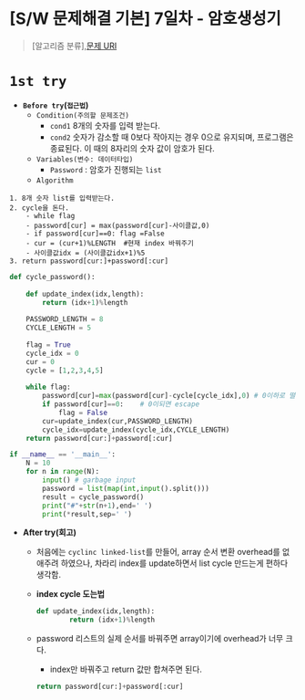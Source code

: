 # [S/W 문제해결 기본] 7일차 - 암호생성기

> [알고리즘 분류],[문제 URI](https://swexpertacademy.com/main/talk/solvingClub/problemView.do?solveclubId=AV6kld8aisgDFASb&contestProbId=AV14uWl6AF0CFAYD&probBoxId=AV6kld8aiskDFASb&type=PROBLEM&problemBoxTitle=%EC%82%BC%EC%84%B1%EC%8B%9C%ED%97%98%EB%8C%80%EB%B9%84+%EA%B8%B0%EB%B3%B8%EB%AC%B8%EC%A0%9C%EB%AA%A8%EC%9D%8C%28%EB%82%9C%EC%9D%B4%EB%8F%84+1~3%29&problemBoxCnt=15)


# `1st try`
- **`Before try`(`접근법`)**
  - `Condition(주의할 문제조건)`
    - `cond1` 8개의 숫자를 입력 받는다.
    - `cond2` 숫자가 감소할 때 0보다 작아지는 경우 0으로 유지되며, 프로그램은 종료된다. 이 때의 8자리의 숫자 값이 암호가 된다.
  - `Variables(변수: 데이터타입)`
    - `Password` : 암호가 진행되는 `list`
  - `Algorithm`
```
1. 8개 숫자 list를 입력받는다. 
2. cycle을 돈다.
    - while flag
    - password[cur] = max(password[cur]-사이클값,0)
    - if password[cur]==0: flag =False
    - cur = (cur+1)%LENGTH  #현재 index 바꿔주기
    - 사이클값idx = (사이클값idx+1)%5
3. return password[cur:]+password[:cur]
```
```python
def cycle_password():
    
    def update_index(idx,length):
        return (idx+1)%length
    
    PASSWORD_LENGTH = 8
    CYCLE_LENGTH = 5
    
    flag = True
    cycle_idx = 0
    cur = 0
    cycle = [1,2,3,4,5]
    
    while flag:
        password[cur]=max(password[cur]-cycle[cycle_idx],0) # 0이하로 떨어지지 않는다.
        if password[cur]==0:    # 0이되면 escape
            flag = False
        cur=update_index(cur,PASSWORD_LENGTH)
        cycle_idx=update_index(cycle_idx,CYCLE_LENGTH)
    return password[cur:]+password[:cur]

if __name__ == '__main__':
    N = 10
    for n in range(N):
        input() # garbage input
        password = list(map(int,input().split()))
        result = cycle_password()
        print("#"+str(n+1),end=' ')
        print(*result,sep=' ')
```

- **After try(회고)**
    - 처음에는 `cyclinc linked-list`를 만들어, array 순서 변환 overhead를 없애주려 하였으나, 차라리 index를 update하면서 list cycle 만드는게 편하다 생각함.
    
    - **index cycle 도는법**
        ```python
        def update_index(idx,length):
                return (idx+1)%length
        ``` 
    - password 리스트의 실제 순서를 바꿔주면 array이기에 overhead가 너무 크다.
        - index만 바꿔주고 return 값만 합쳐주면 된다.
        ```python
        return password[cur:]+password[:cur]
        ```
    